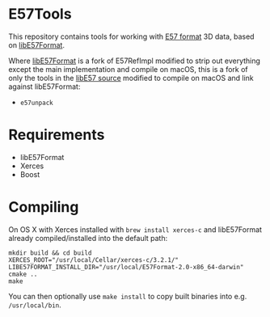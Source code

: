 # E57Tools

This repository contains tools for working with [E57 format](http://www.libe57.org/) 3D data, based on [libE57Format](https://github.com/asmaloney/libE57Format).

Where [libE57Format](https://github.com/asmaloney/libE57Format) is a fork of E57RefImpl modified to strip out everything except the main implementation and compile on macOS, this is a fork of only the tools in the [libE57 source](https://sourceforge.net/p/e57-3d-imgfmt/code/HEAD/tree/trunk/src/) modified to compile on macOS and link against libE57Format:

* `e57unpack`

# Requirements

* libE57Format
* Xerces
* Boost

# Compiling

On OS X with Xerces installed with `brew install xerces-c` and libE57Format already compiled/installed into the default path:

    mkdir build && cd build
    XERCES_ROOT="/usr/local/Cellar/xerces-c/3.2.1/" LIBE57FORMAT_INSTALL_DIR="/usr/local/E57Format-2.0-x86_64-darwin" cmake ..
    make

You can then optionally use `make install` to copy built binaries into e.g. `/usr/local/bin`. 
